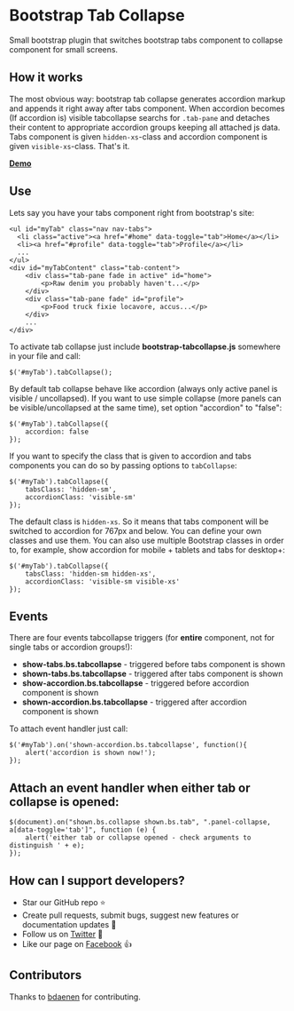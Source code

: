 Bootstrap Tab Collapse
======================

Small bootstrap plugin that switches bootstrap tabs component to collapse component for small screens.


How it works
------------

The most obvious way: bootstrap tab collapse generates accordion markup and appends it right away after tabs component.
When accordion becomes (If accordion is) visible tabcollapse searchs for `.tab-pane` and detaches their content to appropriate
accordion groups keeping all attached js data.
Tabs component is given `hidden-xs`-class and accordion component is given `visible-xs`-class. That's it.

**[Demo](http://tabcollapse.okendoken.com/example/example.html)**

Use
------------

Lets say you have your tabs component right from bootstrap's site:

    <ul id="myTab" class="nav nav-tabs">
      <li class="active"><a href="#home" data-toggle="tab">Home</a></li>
      <li><a href="#profile" data-toggle="tab">Profile</a></li>
      ...
    </ul>
    <div id="myTabContent" class="tab-content">
        <div class="tab-pane fade in active" id="home">
            <p>Raw denim you probably haven't...</p>
        </div>
        <div class="tab-pane fade" id="profile">
            <p>Food truck fixie locavore, accus...</p>
        </div>
        ...
    </div>

To activate tab collapse just include **bootstrap-tabcollapse.js** somewhere in your file and call:

    $('#myTab').tabCollapse();

By default tab collapse behave like accordion (always only active panel is visible / uncollapsed).
If you want to use simple collapse (more panels can be visible/uncollapsed at the same time),
set option "accordion" to "false":

    $('#myTab').tabCollapse({
        accordion: false
    });

If you want to specify the class that is given to accordion and tabs components you can do so by passing options to `tabCollapse`:

    $('#myTab').tabCollapse({
        tabsClass: 'hidden-sm',
        accordionClass: 'visible-sm'
    });

The default class is `hidden-xs`. So it means that tabs component will be switched to accordion for 767px and below. You can define your own classes and use them.
You can also use multiple Bootstrap classes in order to, for example, show accordion for mobile + tablets and tabs for desktop+:

    $('#myTab').tabCollapse({
        tabsClass: 'hidden-sm hidden-xs',
        accordionClass: 'visible-sm visible-xs'
    });

Events
------------

There are four events tabcollapse triggers (for **entire** component, not for single tabs or accordion groups!):
-   **show-tabs.bs.tabcollapse** - triggered before tabs component is shown
-   **shown-tabs.bs.tabcollapse** - triggered after tabs component is shown
-   **show-accordion.bs.tabcollapse** - triggered before accordion component is shown
-   **shown-accordion.bs.tabcollapse** - triggered after accordion component is shown

To attach event handler just call:

    $('#myTab').on('shown-accordion.bs.tabcollapse', function(){
        alert('accordion is shown now!');
    });

Attach an event handler when **either** tab or collapse is opened:
------------

    $(document).on("shown.bs.collapse shown.bs.tab", ".panel-collapse, a[data-toggle='tab']", function (e) {
        alert('either tab or collapse opened - check arguments to distinguish ' + e);
    });
    
How can I support developers?
------------------------------
- Star our GitHub repo :star:
- Create pull requests, submit bugs, suggest new features or documentation updates :wrench:
- Follow us on [Twitter](https://twitter.com/flatlogic) :feet:
- Like our page on [Facebook](https://www.facebook.com/flatlogic/) :thumbsup:

Contributors
------------

Thanks to [bdaenen](https://github.com/bdaenen) for contributing.

